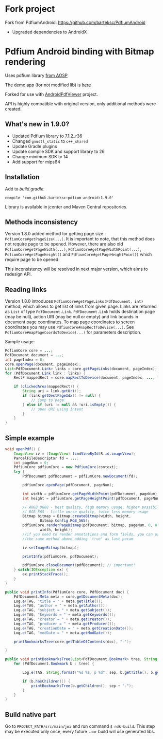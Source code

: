 # Fork project

Fork from PdfiumAndroid: https://github.com/barteksc/PdfiumAndroid

* Upgraded dependencies to AndroidX

# Pdfium Android binding with Bitmap rendering
Uses pdfium library [from AOSP](https://android.googlesource.com/platform/external/pdfium/)

The demo app (for not modified lib) is [here](https://github.com/mshockwave/PdfiumAndroid-Demo-App)

Forked for use with [AndroidPdfViewer](https://github.com/barteksc/AndroidPdfViewer) project.

API is highly compatible with original version, only additional methods were created.

## What's new in 1.9.0?
* Updated Pdfium library to 7.1.2_r36
* Changed `gnustl_static` to `c++_shared`
* Update Gradle plugins
* Update compile SDK and support library to 26
* Change minimum SDK to 14
* Add support for mips64

## Installation
Add to _build.gradle_:

`compile 'com.github.barteksc:pdfium-android:1.9.0'`

Library is available in jcenter and Maven Central repositories.

## Methods inconsistency
Version 1.8.0 added method for getting page size - `PdfiumCore#getPageSize(...)`.
It is important to note, that this method does not require page to be opened. However, there are also
old `PdfiumCore#getPageWidth(...)`, `PdfiumCore#getPageWidthPoint(...)`, `PdfiumCore#getPageHeight()`
and `PdfiumCore#getPageHeightPoint()` which require page to be opened.

This inconsistency will be resolved in next major version, which aims to redesign API.

## Reading links
Version 1.8.0 introduces `PdfiumCore#getPageLinks(PdfDocument, int)` method, which allows to get list
of links from given page. Links are returned as `List` of type `PdfDocument.Link`.
`PdfDocument.Link` holds destination page (may be null), action URI (may be null or empty)
and link bounds in document page coordinates. To map page coordinates to screen coordinates you may use
`PdfiumCore#mapRectToDevice(...)`. See `PdfiumCore#mapPageCoordsToDevice(...)` for parameters description.

Sample usage:
``` java
PdfiumCore core = ...;
PdfDocument document = ...;
int pageIndex = 0;
core.openPage(document, pageIndex);
List<PdfDocument.Link> links = core.getPageLinks(document, pageIndex);
for (PdfDocument.Link link : links) {
    RectF mappedRect = core.mapRectToDevice(document, pageIndex, ..., link.getBounds())

    if (clickedArea(mappedRect)) {
        String uri = link.getUri();
        if (link.getDestPageIdx() != null) {
            // jump to page
        } else if (uri != null && !uri.isEmpty()) {
            // open URI using Intent
        }
    }
}

```

## Simple example
``` java
void openPdf() {
    ImageView iv = (ImageView) findViewById(R.id.imageView);
    ParcelFileDescriptor fd = ...;
    int pageNum = 0;
    PdfiumCore pdfiumCore = new PdfiumCore(context);
    try {
        PdfDocument pdfDocument = pdfiumCore.newDocument(fd);

        pdfiumCore.openPage(pdfDocument, pageNum);

        int width = pdfiumCore.getPageWidthPoint(pdfDocument, pageNum);
        int height = pdfiumCore.getPageHeightPoint(pdfDocument, pageNum);

        // ARGB_8888 - best quality, high memory usage, higher possibility of OutOfMemoryError
        // RGB_565 - little worse quality, twice less memory usage
        Bitmap bitmap = Bitmap.createBitmap(width, height,
                Bitmap.Config.RGB_565);
        pdfiumCore.renderPageBitmap(pdfDocument, bitmap, pageNum, 0, 0,
                width, height);
        //if you need to render annotations and form fields, you can use
        //the same method above adding 'true' as last param

        iv.setImageBitmap(bitmap);

        printInfo(pdfiumCore, pdfDocument);

        pdfiumCore.closeDocument(pdfDocument); // important!
    } catch(IOException ex) {
        ex.printStackTrace();
    }
}

public void printInfo(PdfiumCore core, PdfDocument doc) {
    PdfDocument.Meta meta = core.getDocumentMeta(doc);
    Log.e(TAG, "title = " + meta.getTitle());
    Log.e(TAG, "author = " + meta.getAuthor());
    Log.e(TAG, "subject = " + meta.getSubject());
    Log.e(TAG, "keywords = " + meta.getKeywords());
    Log.e(TAG, "creator = " + meta.getCreator());
    Log.e(TAG, "producer = " + meta.getProducer());
    Log.e(TAG, "creationDate = " + meta.getCreationDate());
    Log.e(TAG, "modDate = " + meta.getModDate());

    printBookmarksTree(core.getTableOfContents(doc), "-");

}

public void printBookmarksTree(List<PdfDocument.Bookmark> tree, String sep) {
    for (PdfDocument.Bookmark b : tree) {

        Log.e(TAG, String.format("%s %s, p %d", sep, b.getTitle(), b.getPageIdx()));

        if (b.hasChildren()) {
            printBookmarksTree(b.getChildren(), sep + "-");
        }
    }
}

```
## Build native part
Go to `PROJECT_PATH/src/main/jni` and run command `$ ndk-build`.
This step may be executed only once, every future `.aar` build will use generated libs.
